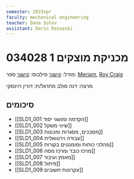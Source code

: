 ```yaml
---
semester: 2023spr
faculty: mechanical engineering
teacher: Dana Solev
assistant: Dorin Roinaski
---
```


# 034028 מכניקת מוצקים 1

מודל: [קישור](https://moodle2223.technion.ac.il/course/view.php?id=2397)
סילבוס: [קישור](https://moodle2223.technion.ac.il/pluginfile.php/390415/mod_resource/content/1/%D7%A1%D7%99%D7%9C%D7%91%D7%95%D7%A1%20%D7%90%D7%91%D7%99%D7%91%20%D7%AA%D7%A9%D7%A4%D7%92.pdf)
ספר: [Meriam](https://libgen.rs/search.php?req=J.+L.+Meriam&open=0&res=25&view=simple&phrase=1&column=author), [Roy Craig](https://libgen.rs/search.php?req=Mechanics+of+materials+Craig&open=0&res=25&view=simple&phrase=1&column=def)

מרצה: דנה סולב
מתרגל/ת: דורין רוינסקי

## סיכומים
- [[SLD1_001 הקדמה ומושגי יסוד]]
- [[SLD1_002 שיווי משקל]]
- [[SLD1_003 מסבכים, מסגרות ומכונות]]
- [[SLD1_004 עבודה וירטואלית]]
- [[SLD1_005 מהלכי כוחות ומומנטים בקורות]]
- [[SLD1_006 מרכז כובד ומרכז מסה]]
- [[SLD1_007 מאמץ ועיבור]]
- [[SLD1_008 פיתול]]
- [[SLD1_009 עקרונות חשובים]]